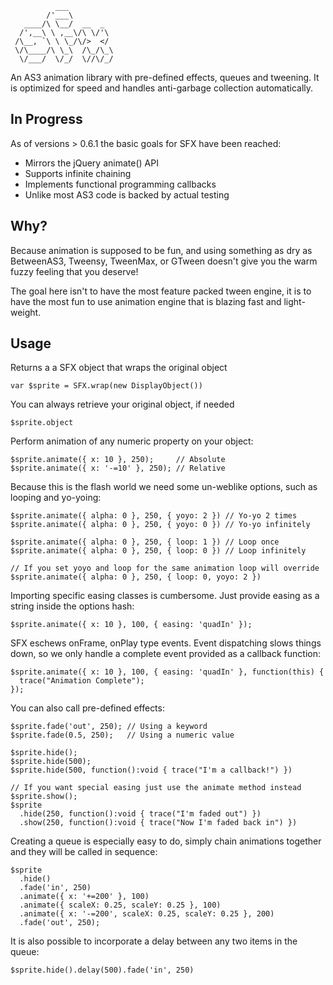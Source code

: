               ___          
            /'___\         
       ____/\ \__/  __  _  
      /',__\ \ ,__\/\ \/'\ 
     /\__, `\ \ \_/\/>  </ 
     \/\____/\ \_\  /\_/\_\
      \/___/  \/_/  \//\/_/

An AS3 animation library with pre-defined effects, queues and tweening. It 
is optimized for speed and handles anti-garbage collection automatically.

## In Progress

As of versions > 0.6.1 the basic goals for SFX have been reached:

  * Mirrors the jQuery animate() API
  * Supports infinite chaining
  * Implements functional programming callbacks
  * Unlike most AS3 code is backed by actual testing

## Why?

Because animation is supposed to be fun, and using something as dry as BetweenAS3,
Tweensy, TweenMax, or GTween doesn't give you the warm fuzzy feeling that you
deserve!

The goal here isn't to have the most feature packed tween engine, it is to have
the most fun to use animation engine that is blazing fast and light-weight.

## Usage

Returns a a SFX object that wraps the original object

    var $sprite = SFX.wrap(new DisplayObject())

You can always retrieve your original object, if needed

    $sprite.object

Perform animation of any numeric property on your object:
    
    $sprite.animate({ x: 10 }, 250);     // Absolute
    $sprite.animate({ x: '-=10' }, 250); // Relative

Because this is the flash world we need some un-weblike options, such as looping
and yo-yoing:

    $sprite.animate({ alpha: 0 }, 250, { yoyo: 2 }) // Yo-yo 2 times
    $sprite.animate({ alpha: 0 }, 250, { yoyo: 0 }) // Yo-yo infinitely
    
    $sprite.animate({ alpha: 0 }, 250, { loop: 1 }) // Loop once
    $sprite.animate({ alpha: 0 }, 250, { loop: 0 }) // Loop infinitely
    
    // If you set yoyo and loop for the same animation loop will override
    $sprite.animate({ alpha: 0 }, 250, { loop: 0, yoyo: 2 })

Importing specific easing classes is cumbersome. Just provide easing as a string
inside the options hash:
  
    $sprite.animate({ x: 10 }, 100, { easing: 'quadIn' });

SFX eschews onFrame, onPlay type events. Event dispatching slows things down, so 
we only handle a complete event provided as a callback function:

    $sprite.animate({ x: 10 }, 100, { easing: 'quadIn' }, function(this) {
      trace("Animation Complete");
    });

You can also call pre-defined effects:

    $sprite.fade('out', 250); // Using a keyword
    $sprite.fade(0.5, 250);   // Using a numeric value
    
    $sprite.hide();
    $sprite.hide(500);
    $sprite.hide(500, function():void { trace("I'm a callback!") })
    
    // If you want special easing just use the animate method instead
    $sprite.show();
    $sprite
      .hide(250, function():void { trace("I'm faded out") })
      .show(250, function():void { trace("Now I'm faded back in") })

Creating a queue is especially easy to do, simply chain animations together and
they will be called in sequence:

    $sprite
      .hide()
      .fade('in', 250)
      .animate({ x: '+=200' }, 100)
      .animate({ scaleX: 0.25, scaleY: 0.25 }, 100)
      .animate({ x: '-=200', scaleX: 0.25, scaleY: 0.25 }, 200)
      .fade('out', 250);

It is also possible to incorporate a delay between any two items in the queue:

    $sprite.hide().delay(500).fade('in', 250)